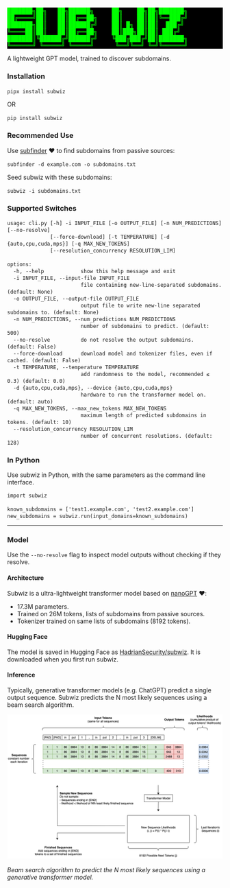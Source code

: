 <pre style="color: lime; background-color: black;">
███████╗██╗   ██╗██████╗     ██╗    ██╗██╗███████╗
██╔════╝██║   ██║██╔══██╗    ██║    ██║██║╚══███╔╝
███████╗██║   ██║██████╔╝    ██║ █╗ ██║██║  ███╔╝ 
╚════██║██║   ██║██╔══██╗    ██║███╗██║██║ ███╔╝  
███████║╚██████╔╝██████╔╝    ╚███╔███╔╝██║███████╗
╚══════╝ ╚═════╝ ╚═════╝      ╚══╝╚══╝ ╚═╝╚══════╝
</pre>

A lightweight GPT model, trained to discover subdomains.

### Installation

```pipx install subwiz```

OR

```pip install subwiz```

### Recommended Use

Use [subfinder](https://github.com/projectdiscovery/subfinder) ❤️ to find subdomains from passive sources:

```subfinder -d example.com -o subdomains.txt```

Seed subwiz with these subdomains:

```subwiz -i subdomains.txt```

### Supported Switches

```commandline
usage: cli.py [-h] -i INPUT_FILE [-o OUTPUT_FILE] [-n NUM_PREDICTIONS] [--no-resolve]
              [--force-download] [-t TEMPERATURE] [-d {auto,cpu,cuda,mps}] [-q MAX_NEW_TOKENS]
              [--resolution_concurrency RESOLUTION_LIM]

options:
  -h, --help            show this help message and exit
  -i INPUT_FILE, --input-file INPUT_FILE
                        file containing new-line-separated subdomains. (default: None)
  -o OUTPUT_FILE, --output-file OUTPUT_FILE
                        output file to write new-line separated subdomains to. (default: None)
  -n NUM_PREDICTIONS, --num_predictions NUM_PREDICTIONS
                        number of subdomains to predict. (default: 500)
  --no-resolve          do not resolve the output subdomains. (default: False)
  --force-download      download model and tokenizer files, even if cached. (default: False)
  -t TEMPERATURE, --temperature TEMPERATURE
                        add randomness to the model, recommended ≤ 0.3) (default: 0.0)
  -d {auto,cpu,cuda,mps}, --device {auto,cpu,cuda,mps}
                        hardware to run the transformer model on. (default: auto)
  -q MAX_NEW_TOKENS, --max_new_tokens MAX_NEW_TOKENS
                        maximum length of predicted subdomains in tokens. (default: 10)
  --resolution_concurrency RESOLUTION_LIM
                        number of concurrent resolutions. (default: 128)

```

### In Python

Use subwiz in Python, with the same parameters as the command line interface.

```
import subwiz

known_subdomains = ['test1.example.com', 'test2.example.com']
new_subdomains = subwiz.run(input_domains=known_subdomains)
```

---
### Model

Use the `--no-resolve` flag to inspect model outputs without checking if they resolve.

#### Architecture

Subwiz is a ultra-lightweight transformer model based on [nanoGPT](https://github.com/karpathy/nanoGPT/tree/master) ❤️:

- 17.3M parameters.
- Trained on 26M tokens, lists of subdomains from passive sources.
- Tokenizer trained on same lists of subdomains (8192 tokens).

#### Hugging Face
The model is saved in Hugging Face as [HadrianSecurity/subwiz](https://huggingface.co/HadrianSecurity/subwiz).
It is downloaded when you first run subwiz.

#### Inference

Typically, generative transformer models (e.g. ChatGPT) predict a single output sequence.
Subwiz predicts the N most likely sequences using a beam search algorithm.

![Diagram of the inference algorithm](https://raw.githubusercontent.com/hadriansecurity/subwiz/main/subwiz_inference.png)

*Beam search algorithm to predict the N most likely sequences using a generative transformer model.*
